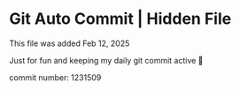 # Git Auto Commit | Hidden File

This file was added Feb 12, 2025

Just for fun and keeping my daily git commit active 🤪

commit number: 1231509
